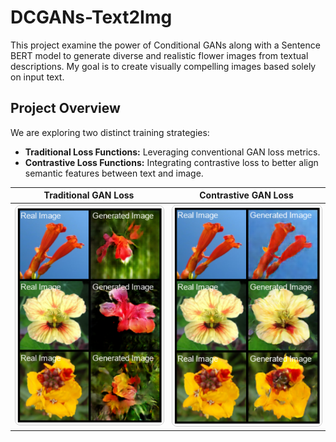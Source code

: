 
# DCGANs-Text2Img

This project examine the power of Conditional GANs along with a Sentence BERT model to generate diverse and realistic flower images from textual descriptions. My goal is to create visually compelling images based solely on input text.

## Project Overview

We are exploring two distinct training strategies:
- **Traditional Loss Functions:** Leveraging conventional GAN loss metrics.
- **Contrastive Loss Functions:** Integrating contrastive loss to better align semantic features between text and image.

| Traditional GAN Loss                                                               | Contrastive GAN Loss                                                                        |
|------------------------------------------------------------------------------------|---------------------------------------------------------------------------------------------|
| <img src="GANs.png" alt="Traditional GAN Loss" width="300" style="border:1px solid #ccc; border-radius:8px;" /> | <img src="GANs_contrastive.png" alt="Contrastive GAN Loss" width="300" style="border:1px solid #ccc; border-radius:8px;" /> |
                                                                                                                                

